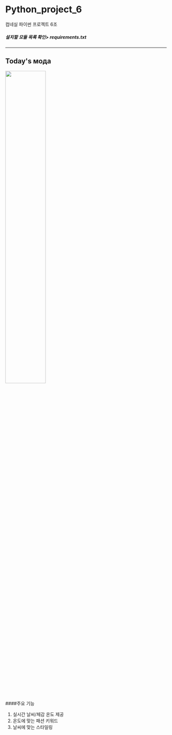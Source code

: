 # Python_project_6
컴네실 파이썬 프로젝트 6조

##### 설치할 모듈 목록 확인> requirements.txt
* * *
## Today's мода
<img src="https://user-images.githubusercontent.com/46748334/80778035-0864ad80-8ba2-11ea-9e6b-ff5af222a903.png" width="50%"></img>

####주요 기능
1. 실시간 날씨/체감 온도 제공
2. 온도에 맞는 패션 키워드
3. 날씨에 맞는 스타일링
